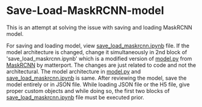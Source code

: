 # Save-Load-MaskRCNN-model
This is an attempt at solving the issue with saving and loading MaskRCNN model.

For saving and loading model, view [save_load_maskrcnn.ipynb](save_load_maskrcnn.ipynb) file.
If the model architecture is changed, change it simultaneously in 2nd block of 'save_load_maskrcnn.ipynb' which is a modified version of [model.py](https://github.com/matterport/Mask_RCNN/blob/master/mrcnn/model.py) from [MaskRCNN](https://github.com/matterport/Mask_RCNN/blob/master/mrcnn/) by matterport.
The changes are just related to code and not the architectural. The model architecture in [model.py](https://github.com/matterport/Mask_RCNN/blob/master/mrcnn/model.py) and [save_load_maskrcnn.ipynb](save_load_maskrcnn.ipynb) is same.
After reviewing the model, save the model entirely or in JSON file.
While loading JSON file or the H5 file, give proper custom objects and while doing so, the first two blocks of [save_load_maskrcnn.ipynb](save_load_maskrcnn.ipynb) file must be executed prior.
